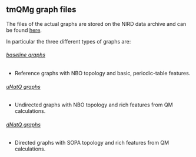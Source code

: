 ## tmQMg graph files

The files of the actual graphs are stored on the NIRD data archive and can be found [here](https://archive.sigma2.no/pages/public/datasetDetail.jsf?id=10.11582/2025.00007).

In particular the three different types of graphs are:

###### [baseline graphs](https://ns9999k.webs.sigma2.no/10.11582_2022.00057/nird/home/hanneskn/tmQMg/baseline_graphs.zip)
- Reference graphs with NBO topology and basic, periodic-table features.
###### [uNatQ graphs](https://ns9999k.webs.sigma2.no/10.11582_2022.00057/nird/home/hanneskn/tmQMg/uNatQ_graphs.zip)
- Undirected graphs with NBO topology and rich features from QM calculations.
###### [dNatQ graphs](https://ns9999k.webs.sigma2.no/10.11582_2022.00057/nird/home/hanneskn/tmQMg/dNatQ_graphs.zip)
- Directed graphs with SOPA topology and rich features from QM calculations.
